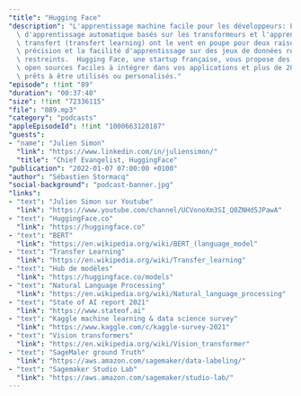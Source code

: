 ```yaml
---
"title": "Hugging Face"
"description": "L'apprentissage machine facile pour les développeurs: Les modèles\
  \ d'apprentissage automatique basés sur les transformeurs et l'apprentissage par\
  \ transfert (transfert learning) ont le vent en poupe pour deux raisons : leur grande\
  \ précision et la facilité d'apprentissage sur des jeux de données relativement\
  \ restreints.  Hugging Face, une startup française, vous propose des librairies\
  \ open sources faciles à intégrer dans vos applications et plus de 20000 modèles\
  \ prêts à être utilisés ou personalisés."
"episode": !!int "89"
"duration": "00:37:40"
"size": !!int "72336115"
"file": "089.mp3"
"category": "podcasts"
"appleEpisodeId": !!int "1000663120187"
"guests":
- "name": "Julien Simon"
  "link": "https://www.linkedin.com/in/juliensimon/"
  "title": "Chief Evangelist, HuggingFace"
"publication": "2022-01-07 07:00:00 +0100"
"author": "Sébastien Stormacq"
"social-background": "podcast-banner.jpg"
"links":
- "text": "Julien Simon sur Youtube"
  "link": "https://www.youtube.com/channel/UCVonoXm3SI_Q0ZNHd5JPawA"
- "text": "HuggingFace.co"
  "link": "https://huggingface.co"
- "text": "BERT"
  "link": "https://en.wikipedia.org/wiki/BERT_(language_model"
- "text": "Transfer Learning"
  "link": "https://en.wikipedia.org/wiki/Transfer_learning"
- "text": "Hub de modèles"
  "link": "https://huggingface.co/models"
- "text": "Natural Language Processing"
  "link": "https://en.wikipedia.org/wiki/Natural_language_processing"
- "text": "State of AI report 2021"
  "link": "https://www.stateof.ai"
- "text": "Kaggle machine learning & data science survey"
  "link": "https://www.kaggle.com/c/kaggle-survey-2021"
- "text": "Vision transformers"
  "link": "https://en.wikipedia.org/wiki/Vision_transformer"
- "text": "SageMaler ground Truth"
  "link": "https://aws.amazon.com/sagemaker/data-labeling/"
- "text": "Sagemaker Studio Lab"
  "link": "https://aws.amazon.com/sagemaker/studio-lab/"
---
```

